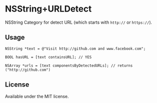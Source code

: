 # NSString+URLDetect

NSString Category for detect URL (which starts with `http://` or `https://`).

## Usage

	NSString *text = @"Visit http://github.com and www.facebook.com";

	BOOL hasURL = [text containsURL]; // YES
	
	NSArray *urls = [text componentsByDetectedURLs]; // returns ("http://github.com")
	

## License

Available under the MIT license.
	
	